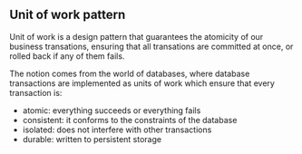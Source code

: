 ## Unit of work pattern

Unit of work is a design pattern that guarantees the atomicity of our business transations, ensuring that all transations are committed at once, or rolled back if any of them fails.

The notion comes from the world of databases, where database transactions are implemented as units of work which ensure that every transaction is:
- atomic: everything succeeds or everything fails
- consistent: it conforms to the constraints of the database
- isolated: does not interfere with other transactions
- durable: written to persistent storage